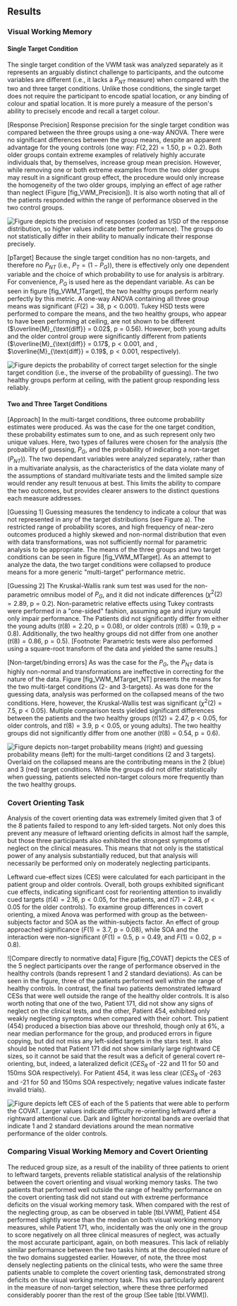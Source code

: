 Results
-------

### Visual Working Memory

#### Single Target Condition

The single target condition of the VWM task was analyzed
separately as it represents an arguably distinct challenge to
participants, and the outcome variables are different (i.e., it
lacks a $P_{NT}$ measure) when compared with the two and three
target conditions. Unlike those conditions, the single target does
not require the participant to encode spatial location, or any
binding of colour and spatial location. It is more purely a
measure of the person's ability to precisely encode and recall a
target colour.

[Response Precision] Response precision for the single target
condition was compared between the three groups using a one-way
ANOVA.  There were no significant differences between the group
means, despite an apparent advantage for the young controls (one
way: $F(2,22)= 1.50$, $\text{p}=0.2$). Both older groups contain
extreme examples of relatively highly accurate individuals that,
by themselves, increase group mean precision.  However, while
removing one or both extreme examples from the two older groups
may result in a significant group effect, the procedure would only
increase the homogeneity of the two older groups, implying an
effect of age rather than neglect (Figure [fig_VWM_Precision]).
It is also worth noting that all of the patients responded within
the range of performance observed in the two control groups.

![Figure depicts the precision of responses (coded as $1/SD$ of
the response distribution, so higher values indicate better
performance).  The groups do not statistically differ in their
ability to manually indicate their response
precisely.](fig_VWM_Precision.pdf.png) 

[pTarget] Because the single target condition has no non-targets,
and therefore no $P_{NT}$ (i.e., $P_{T} = (1 - P_{G})$), there is
effectively only one dependent variable and the choice of which
probability to use for analysis is arbitrary. For convenience,
$P_{G}$ is used here as the dependant variable. As can be seen in
figure [fig_VWM_1Target], the two healthy groups perform nearly
perfectly by this metric. A one-way ANOVA containing all three
group means was significant ($F(2) = 38$, $\text{p} < 0.001$).
Tukey HSD tests were performed to compare the means, and the two
healthy groups, who appear to have been performing at ceiling, are
not shown to be different ($\overline{M}_{\text{diff}}  = 0.02$,
$\text{p} = 0.56$).  However, both young adults and the older
control group were significantly different from patients
($\overline{M}_{\text{diff}} = 0.17$, $\text{p} < 0.001$, and ,
$\overline{M}_{\text{diff}} = 0.19$, $\text{p} < 0.001$,
respectively). 

![Figure depicts the probability of correct target selection for
the single target condition (i.e., the inverse of the probability
of guessing).  The two healthy groups perform at ceiling, with the
patient group responding less reliably.](fig_VWM_1Target.pdf.png) 

#### Two and Three Target Conditions

[Approach] In the multi-target conditions, three outcome
probability estimates were produced. As was the case for the one
target condition, these probability estimates sum to one, and as
such represent only two unique values. Here, two types of failures
were chosen for the analysis (the probability of guessing,
$P_{G}$, and the probability of indicating a non-target
($P_{NT}$)).  The two dependant variables were analyzed
separately, rather than in a multivariate analysis, as the
characteristics of the data violate many of the assumptions of
standard multivariate tests and the limited sample size would
render any result tenuous at best.  This limits the ability to
compare the two outcomes, but provides clearer answers to the
distinct questions each measure addresses.

[Guessing 1] Guessing measures the tendency to indicate a colour
that was not represented in any of the target distributions (see
Figure a).  The restricted range of probability scores, and high
frequency of near-zero outcomes produced a highly skewed and
non-normal distribution that even with data transformations, was
not sufficiently normal for parametric analysis to be appropriate.
The means of the three groups and two target conditions can be
seen in figure [fig_VWM_MTarget]. As an attempt to analyze the
data, the two target conditions were collapsed to produce means
for a more generic "multi-target" performance metric.



[Guessing 2] The Kruskal-Wallis rank sum test was used for the
non-parametric omnibus model of $P_G$, and it did not indicate
differences ($\chi^2(2) = 2.89$, $\text{p} = 0.2$). Non-parametric
relative effects using Tukey contrasts were performed in a
"one-sided" fashion, assuming age and injury would only impair
performance.  The Patients did not significantly differ from
either the young adults ($t(8) = 2.20$, $\text{p} = 0.08$), or
older controls ($t(8) = 0.19$, $\text{p} = 0.8$). Additionally,
the two healthy groups did not differ from one another ($t(8) =
0.86$, $\text{p} = 0.5$).  [Footnote: Parametric tests were also
performed using a square-root transform of the data and yielded
the same results.]

[Non-target/binding errors] As was the case for the $P_G$, the
$P_{NT}$ data is highly non-normal and transformations are
ineffective in correcting for the nature of the data. Figure
[fig_VWM_MTarget_NT] presents the means for the two multi-target
conditions (2- and 3-targets). As was done for the guessing data,
analysis was performed on the collapsed means of the two
conditions. Here, however, the Kruskal-Wallis test was significant
($\chi^2(2) = 7.5$, $\text{p} < 0.05$).  Multiple comparison tests
yielded significant differences between the patients and the two
healthy groups ($t(12) = 2.47$, $\text{p} < 0.05$, for older
controls, and $t(8) = 3.9$, $\text{p} < 0.05$, or young adults).
The two healthy groups did not significantly differ from one
another ($t(8) = 0.54$, $\text{p} = 0.6$).

![Figure depicts non-target probability means (right) and guessing
probability means (left) for the multi-target conditions (2 and 3
targets).  Overlaid on the collapsed means are the contributing
means in the 2 (blue) and 3 (red) target conditions. While the
groups did not differ statistically when guessing, patients
selected non-target colours more frequently than the two healthy
groups.](fig_VWM_MTarget.pdf.png) 

### Covert Orienting Task

Analysis of the covert orienting data was extremely limited given
that 3 of the 8 patients failed to respond to any left-sided
targets. Not only does this prevent any measure of leftward
orienting deficits in almost half the sample, but those three
participants also exhibited the strongest symptoms of neglect on
the clinical measures. This means that not only is the statistical
power of any analysis substantially reduced, but that analysis
will necessarily be performed only on moderately neglecting
participants. 


Leftward cue-effect sizes (CES) were calculated for each
participant in the patient group and older controls. Overall, both
groups exhibited significant cue effects, indicating significant
cost for reorienting attention to invalidly cued targets ($t(4) =
2.16$, $\text{p} < 0.05$, for the patients, and $t(7) = 2.48$,
$\text{p} < 0.05$ for the older controls). To examine group
differences in covert orienting, a mixed Anova was performed with
group as the between-subjects factor and SOA as the
within-subjects factor. An effect of group approached significance
($F(1) = 3.7$, $\text{p} = 0.08$), while SOA and the interaction
were non-significant ($F(1) = 0.5$, $\text{p} = 0.49$, and $F(1) =
0.02$, $\text{p} = 0.8$).

![Compare directly to normative data] Figure [fig_COVAT] depicts
the CES of the 5 neglect participants over the range of
performance observed in the healthy controls (bands represent 1
and 2 standard deviations).  As can be seen in the figure, three
of the patients performed well within the range of healthy
controls.  In contrast, the final two patients demonstrated
leftward CESs that were well outside the range of the healthy
older controls. It is also worth noting that one of the two,
Patient 171, did not show any signs of neglect on the clinical
tests, and the other, Patient 454, exhibited only weakly
neglecting symptoms when compared with their cohort. This patient
(454) produced a bisection bias above our threshold, though only
at 6\%, a near median performance for the group, and produced
errors in figure copying, but did not miss any left-sided targets
in the stars test. It also should be noted that Patient 171 did
not show similarly large rightward CE sizes, so it cannot be said
that the result was a deficit of general covert re-orienting, but,
indeed, a lateralized deficit ($CES_R$ of -22 and 11 for 50 and
150ms SOA respectively). For Patient 454, it was less clear
($CES_R$ of -263 and -21 for 50 and 150ms SOA respectively;
negative values indicate faster invalid trials).


![Figure depicts left CES of each of the 5 patients that were able
to perform the COVAT. Larger values indicate difficulty
re-orienting leftward after a rightward attentional cue. Dark and
lighter horizontal bands are overlaid that indicate 1 and 2
standard deviations around the mean normative performance of the
older controls.](fig_COVAT.pdf.png) 


### Comparing Visual Working Memory and Covert Orienting 

The reduced group size, as a result of the inability of three
patients to orient to leftward targets, prevents reliable
statistical analysis of the relationship between the covert
orienting and visual working memory tasks. The two patients that
performed well outside the range of healthy performance on the
covert orienting task did not stand out with extreme performance
deficits on the visual working memory task. When compared with the
rest of the neglecting group, as can be observed in table
[tbl.VWM], Patient 454 performed slightly worse than the median on
both visual working memory measures, while Patient 171, who,
incidentally was the only one in the group to score negatively on
all three clinical measures of neglect, was actually the most
accurate participant, again, on both measures. This lack of
reliably similar performance between the two tasks hints at the
decoupled nature of the two domains suggested earlier. However, of
note, the three most densely neglecting patients on the clinical
tests, who were the same three patients unable to complete the
covert orienting task, demonstrated strong deficits on the visual
working memory task.  This was particularly apparent in the
measure of non-target selection, where these three performed
considerably poorer than the rest of the group (See table
[tbl.VWM]). 
